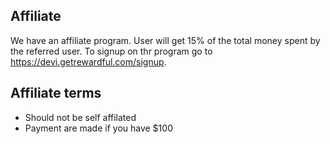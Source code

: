 ## Affiliate

We have an affiliate program. User will get 15% of the total money spent by the referred user. To signup on thr program go to https://devi.getrewardful.com/signup.

## Affiliate terms

- Should not be  self affilated
- Payment are made if you have $100
